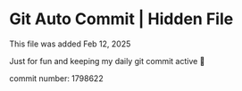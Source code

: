 # Git Auto Commit | Hidden File

This file was added Feb 12, 2025

Just for fun and keeping my daily git commit active 🤪

commit number: 1798622
